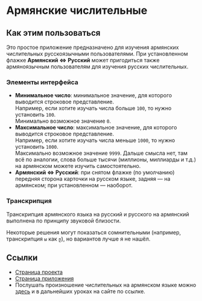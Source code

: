 # Армянские числительные

## Как этим пользоваться

Это простое приложение предназначено для изучения армянских числительных русскоязычными пользователями.
При установленном флажке **Армянский ⇔ Русский** может пригодиться также армяноязычным пользователям для изучения русских числительных.

### Элементы интерфейса

* **Минимальное число**: минимальное значение, для которого выводится строковое представление.<br>Например, если хотите изучать числа больше `100`, то нужно установить `100`.<br>Минимально возможное значение `0`.
* **Максимальное число**: максимальное значение, для которого выводится строковое представление.<br>Например, если хотите изучать числа меньше `1000`, то нужно установить `1000`.<br>Максимально возможное значение `9999`. Дальше смысла нет, там всё по аналогии, слова больше тысячи (миллионы, миллиарды и т.д.) на армянском можете изучить самостоятельно.
* **Армянский ⇔ Русский**: при снятом флажке (по умолчанию) передняя сторона карточки на русском языке, задняя &mdash; на армянском; при установленном &mdash; наоборот.

### Транскрипция

Транскрипция армянского языка на русский и русского на армянский выполнена по принципу звуковой близости.

Некоторые решения могут показаться сомнительными (например, транскрипция `ы` как `ը`), но вариантов лучше я не нашёл.

## Ссылки

* [Страница проекта](https://github.com/AlekseiAdamov/armenian-numerals)
* [Страница приложения](https://alekseiadamov.github.io/armenian-numerals/)
* Послушать произношение числительных на армянском языке можно [здесь](https://www.lingohut.com/ru/v685870/%D1%83%D1%80%D0%BE%D0%BA%D0%B8-%D0%B0%D1%80%D0%BC%D1%8F%D0%BD%D1%81%D0%BA%D0%BE%D0%B3%D0%BE-%D1%8F%D0%B7%D1%8B%D0%BA%D0%B0-%D1%87%D0%B8%D1%81%D0%BB%D0%B0-%D0%BE%D1%82-1-%D0%B4%D0%BE-10) и в дальнейших уроках на сайте по ссылке.
